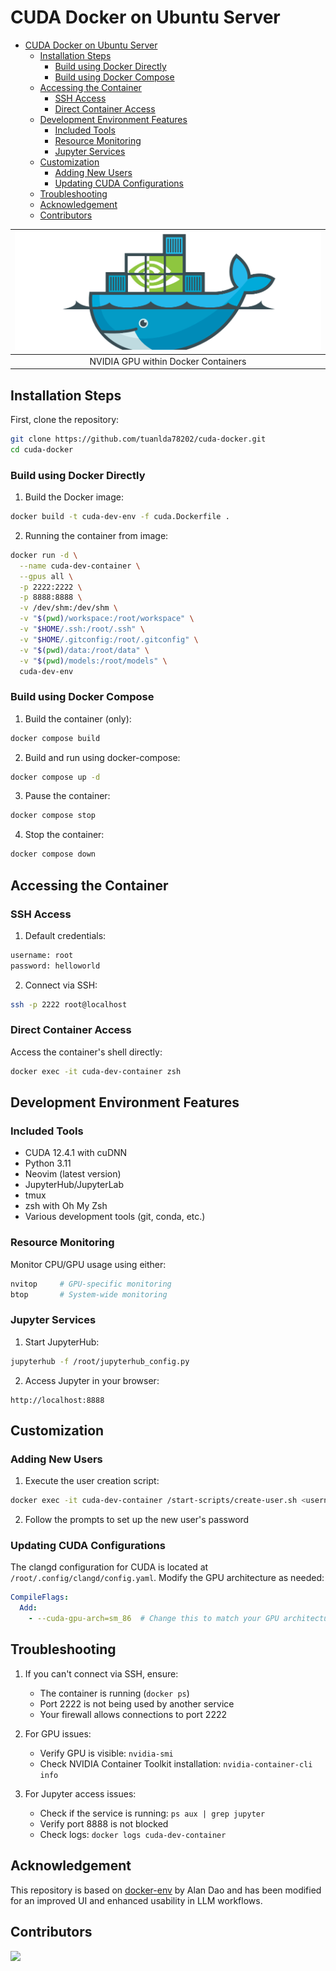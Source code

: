 # CUDA Docker on Ubuntu Server
- [CUDA Docker on Ubuntu Server](#cuda-docker-on-ubuntu-server)
  - [Installation Steps](#installation-steps)
    - [Build using Docker Directly](#build-using-docker-directly)
    - [Build using Docker Compose](#build-using-docker-compose)
  - [Accessing the Container](#accessing-the-container)
    - [SSH Access](#ssh-access)
    - [Direct Container Access](#direct-container-access)
  - [Development Environment Features](#development-environment-features)
    - [Included Tools](#included-tools)
    - [Resource Monitoring](#resource-monitoring)
    - [Jupyter Services](#jupyter-services)
  - [Customization](#customization)
    - [Adding New Users](#adding-new-users)
    - [Updating CUDA Configurations](#updating-cuda-configurations)
  - [Troubleshooting](#troubleshooting)
  - [Acknowledgement](#acknowledgement)
  - [Contributors](#contributors)

| ![nvidia-docker](https://github.com/tuanlda78202/cuda-docker/blob/main/public/banner.png) | 
|:--:| 
| NVIDIA GPU within Docker Containers|
## Installation Steps

First, clone the repository:
```bash
git clone https://github.com/tuanlda78202/cuda-docker.git
cd cuda-docker
```
### Build using Docker Directly
1. Build the Docker image:
```bash
docker build -t cuda-dev-env -f cuda.Dockerfile .
```
2. Running the container from image:
```bash
docker run -d \
  --name cuda-dev-container \
  --gpus all \
  -p 2222:2222 \
  -p 8888:8888 \
  -v /dev/shm:/dev/shm \
  -v "$(pwd)/workspace:/root/workspace" \
  -v "$HOME/.ssh:/root/.ssh" \
  -v "$HOME/.gitconfig:/root/.gitconfig" \
  -v "$(pwd)/data:/root/data" \
  -v "$(pwd)/models:/root/models" \
  cuda-dev-env
```
### Build using Docker Compose

1. Build the container (only): 
```bash
docker compose build
```
2. Build and run using docker-compose:
```bash
docker compose up -d
```
3. Pause the container:
```bash
docker compose stop
```
4. Stop the container:
```bash
docker compose down
```

## Accessing the Container

### SSH Access

1. Default credentials:
```bash
username: root
password: helloworld
```

2. Connect via SSH:
```bash
ssh -p 2222 root@localhost
```

### Direct Container Access

Access the container's shell directly:
```bash
docker exec -it cuda-dev-container zsh
```

## Development Environment Features

### Included Tools
- CUDA 12.4.1 with cuDNN
- Python 3.11
- Neovim (latest version)
- JupyterHub/JupyterLab
- tmux
- zsh with Oh My Zsh
- Various development tools (git, conda, etc.)

### Resource Monitoring
Monitor CPU/GPU usage using either:
```bash
nvitop     # GPU-specific monitoring
btop       # System-wide monitoring
```

### Jupyter Services

1. Start JupyterHub:
```bash
jupyterhub -f /root/jupyterhub_config.py
```

2. Access Jupyter in your browser:
```
http://localhost:8888
```

## Customization

### Adding New Users

1. Execute the user creation script:
```bash
docker exec -it cuda-dev-container /start-scripts/create-user.sh <username>
```

2. Follow the prompts to set up the new user's password

### Updating CUDA Configurations

The clangd configuration for CUDA is located at `/root/.config/clangd/config.yaml`. Modify the GPU architecture as needed:
```yaml
CompileFlags:
  Add:
    - --cuda-gpu-arch=sm_86  # Change this to match your GPU architecture
```

## Troubleshooting

1. If you can't connect via SSH, ensure:
   - The container is running (`docker ps`)
   - Port 2222 is not being used by another service
   - Your firewall allows connections to port 2222

2. For GPU issues:
   - Verify GPU is visible: `nvidia-smi`
   - Check NVIDIA Container Toolkit installation: `nvidia-container-cli info`

3. For Jupyter access issues:
   - Check if the service is running: `ps aux | grep jupyter`
   - Verify port 8888 is not blocked
   - Check logs: `docker logs cuda-dev-container`

## Acknowledgement
This repository is based on [docker-env](https://github.com/tikikun/my_container) by Alan Dao and has been modified for an improved UI and enhanced usability in LLM workflows.

## Contributors 
<a href="https://github.com/tuanlda78202/cuda-docker/graphs/contributors">
<img src="https://contrib.rocks/image?repo=tuanlda78202/cod" /></a>
</a>